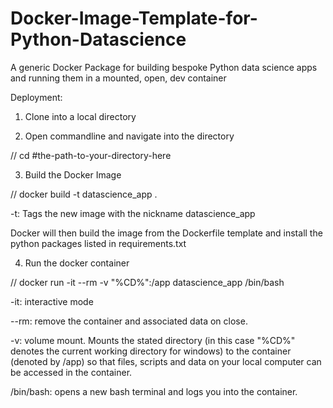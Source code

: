 # Docker-Image-Template-for-Python-Datascience
A generic Docker Package for building bespoke Python data science apps and running them in a mounted, open, dev container

Deployment:

1. Clone into a local directory

2. Open commandline and navigate into the directory

// cd #the-path-to-your-directory-here

3. Build the Docker Image

// docker build -t datascience_app .

-t: Tags the new image with the nickname datascience_app

Docker will then build the image from the Dockerfile template and install the python packages listed in requirements.txt

4. Run the docker container

// docker run -it --rm -v "%CD%":/app datascience_app /bin/bash

-it: interactive mode

--rm: remove the container and associated data on close.

-v: volume mount. Mounts the stated directory (in this case "%CD%" denotes the current working directory for windows) to the container (denoted by /app) so that files, scripts and data on your local computer can be accessed in the container.

/bin/bash: opens a new bash terminal and logs you into the container.
